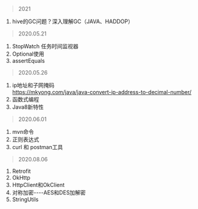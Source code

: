 >2021
1. hive的GC问题？深入理解GC（JAVA、HADDOP）

>2020.05.21
1. StopWatch 任务时间监视器
2. Optional使用
3. assertEquals  

>2020.05.26
1. ip地址和子网掩码  
https://mkyong.com/java/java-convert-ip-address-to-decimal-number/  
2. 函数式编程  
3. Java8新特性  

>2020.06.01
1. mvn命令  
2. 正则表达式  
3. curl 和 postman工具  

>2020.08.06
1. Retrofit  
2. OkHttp  
3. HttpClient和OkClient    
4. 对称加密----AES和DES加解密  
5. StringUtils  
